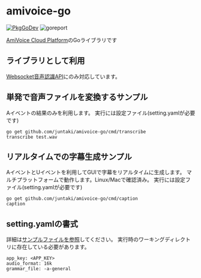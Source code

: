 # amivoice-go

[![PkgGoDev](https://pkg.go.dev/badge/juntaki/amivoice-go/)](https://pkg.go.dev/juntaki/amivoice-go/)
![goreport](https://goreportcard.com/badge/github.com/juntaki/amivoice-go)

[AmiVoice Cloud Platform](https://acp.amivoice.com/main/)のGoライブラリです

## ライブラリとして利用

[Websocket音声認識API](https://acp.amivoice.com/main/manual-types/i-f%e4%bb%95%e6%a7%98websocket%e9%9f%b3%e5%a3%b0%e8%aa%8d%e8%ad%98api/
)にのみ対応しています。


## 単発で音声ファイルを変換するサンプル

Aイベントの結果のみを利用します。
実行には設定ファイル(setting.yamlが必要です)

```
go get github.com/juntaki/amivoice-go/cmd/transcribe
transcribe test.wav
```

## リアルタイムでの字幕生成サンプル

AイベントとUイベントを利用してGUIで字幕をリアルタイムに生成します。
マルチプラットフォームで動作します。Linux/Macで確認済み。
実行には設定ファイル(setting.yamlが必要です)

```
go get github.com/juntaki/amivoice-go/cmd/caption
caption
```

## setting.yamlの書式

詳細は[サンプルファイルを参照](https://github.com/juntaki/amivoice-go/blob/master/cmd/lib/setting_example.yaml)してください。
実行時のワーキングディレクトリに存在している必要があります。

```
app_key: <APP_KEY>
audio_format: 16k
grammar_file: -a-general
```
